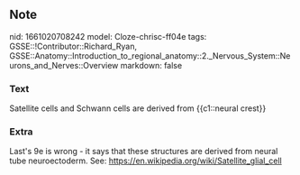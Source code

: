 ## Note
nid: 1661020708242
model: Cloze-chrisc-ff04e
tags: GSSE::!Contributor::Richard_Ryan, GSSE::Anatomy::Introduction_to_regional_anatomy::2._Nervous_System::Neurons_and_Nerves::Overview
markdown: false

### Text
<div class="toggle">
  Satellite cells and Schwann cells are derived from {{c1::neural
  crest}}
</div>

### Extra
Last's 9e is wrong - it says that these structures are derived from
neural tube neuroectoderm. See: <a href= 
"https://en.wikipedia.org/wiki/Satellite_glial_cell">https://en.wikipedia.org/wiki/Satellite_glial_cell</a>
